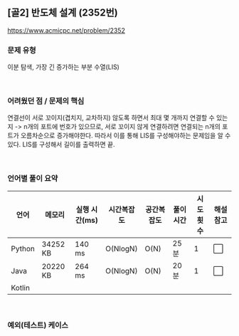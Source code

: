 ## [골2] 반도체 설계 (2352번)

https://www.acmicpc.net/problem/2352

### 문제 유형

이분 탐색, 가장 긴 증가하는 부분 수열(LIS)

<br>

### 어려웠던 점 / 문제의 핵심

연결선이 서로 꼬이지(겹치지, 교차하지) 않도록 하면서 최대 몇 개까지 연결할 수 있는지 -> n개의 포트에 번호가 있으므로, 서로 꼬이지 않게 연결하려면 연결되는 n개의 포트가 오름차순으로 증가해야한다. 따라서 이를 통해 LIS를 구성해야하는 문제임을 알 수 있다. LIS를 구성해서 길이를 출력하면 끝.

<br>

### 언어별 풀이 요약

| 언어   | 메모리   | 실행 시간(ms) | 시간복잡도 | 공간복잡도 | 풀이 시간 | 시도 횟수 | 해설 참고            |
| ------ | -------- | ------------- | ---------- | ---------- | --------- | --------- | -------------------- |
| Python | 34252 KB | 140 ms        | O(NlogN)   | O(N)       | 25분      | 1         | :white_large_square: |
| Java   | 20220 KB | 264 ms        | O(NlogN)   | O(N)       | 20분      | 1         | :white_large_square: |
| Kotlin |          |               |            |            |           |           |                      |

<br>

### 예외(테스트) 케이스

```
```

